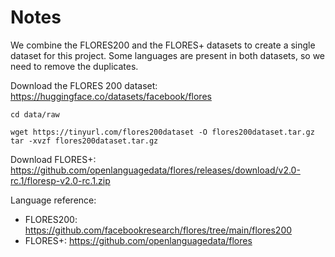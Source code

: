 # Notes

We combine the FLORES200 and the FLORES+ datasets to create a single dataset for this project. Some languages are present in both datasets, so we need to remove the duplicates.

Download the FLORES 200 dataset: https://huggingface.co/datasets/facebook/flores

```
cd data/raw

wget https://tinyurl.com/flores200dataset -O flores200dataset.tar.gz
tar -xvzf flores200dataset.tar.gz
```

Download FLORES+: https://github.com/openlanguagedata/flores/releases/download/v2.0-rc.1/floresp-v2.0-rc.1.zip

Language reference:

- FLORES200: https://github.com/facebookresearch/flores/tree/main/flores200
- FLORES+: https://github.com/openlanguagedata/flores



